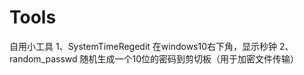 # Tools
自用小工具
    1、SystemTimeRegedit 在windows10右下角，显示秒钟
    2、random_passwd 随机生成一个10位的密码到剪切板（用于加密文件传输）
